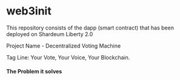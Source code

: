 # web3init

This repository consists of the dapp (smart contract) that has been deployed on Shardeum Liberty 2.0 

Project Name - Decentralized Voting Machine

Tag Line: Your Vote, Your Voice, Your Blockchain.

<h4>The Problem it solves</h4>
